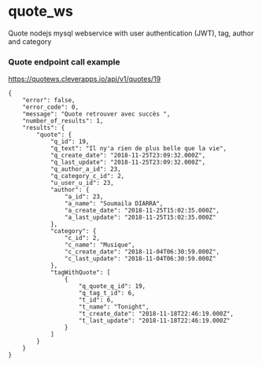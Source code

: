 # quote_ws
Quote nodejs mysql webservice with user authentication (JWT), tag, author and category

### Quote endpoint call example

https://quotews.cleverapps.io/api/v1/quotes/19

    {
        "error": false,
        "error_code": 0,
        "message": "Quote retrouver avec succès ",
        "number_of_results": 1,
        "results": {
            "quote": {
                "q_id": 19,
                "q_text": "Il ny'a rien de plus belle que la vie",
                "q_create_date": "2018-11-25T23:09:32.000Z",
                "q_last_update": "2018-11-25T23:09:32.000Z",
                "q_author_a_id": 23,
                "q_category_c_id": 2,
                "u_user_u_id": 23,
                "author": {
                    "a_id": 23,
                    "a_name": "Soumaila DIARRA",
                    "a_create_date": "2018-11-25T15:02:35.000Z",
                    "a_last_update": "2018-11-25T15:02:35.000Z"
                },
                "category": {
                    "c_id": 2,
                    "c_name": "Musique",
                    "c_create_date": "2018-11-04T06:30:59.000Z",
                    "c_last_update": "2018-11-04T06:30:59.000Z"
                },
                "tagWithQuote": [
                    {
                        "q_quote_q_id": 19,
                        "q_tag_t_id": 6,
                        "t_id": 6,
                        "t_name": "Tonight",
                        "t_create_date": "2018-11-18T22:46:19.000Z",
                        "t_last_update": "2018-11-18T22:46:19.000Z"
                    }
                ]
            }
        }
    }


